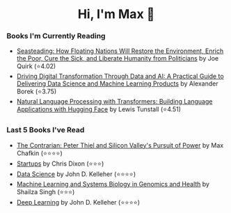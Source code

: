 <h1 align="center">Hi, I'm Max 👋</h1>

<!-- <p align="center">
  <a href="https://discordapp.com/channels/@me/USERID/694118037036466187">
    <img alt="Discord" title="Discord" height="48" width="48" src="assets/discordIcon.svg">
  </a>
</p>-->

### Books I'm Currently Reading

<!-- GOODREADS-LIST:START -->
- [Seasteading: How Floating Nations Will Restore the Environment, Enrich the Poor, Cure the Sick, and Liberate Humanity from Politicians](https://www.goodreads.com/review/show/4260969974?utm_medium=api&utm_source=rss) by Joe Quirk (⭐️4.02)
- [Driving Digital Transformation Through Data and AI: A Practical Guide to Delivering Data Science and Machine Learning Products](https://www.goodreads.com/review/show/4962175150?utm_medium=api&utm_source=rss) by Alexander Borek (⭐️3.75)
- [Natural Language Processing with Transformers: Building Language Applications with Hugging Face](https://www.goodreads.com/review/show/4972039596?utm_medium=api&utm_source=rss) by Lewis Tunstall (⭐️4.51)
<!-- GOODREADS-LIST:END -->
### Last 5 Books I've Read

<!-- GOODREADS-READ-LIST:START -->
- [The Contrarian: Peter Thiel and Silicon Valley's Pursuit of Power](https://www.goodreads.com/review/show/4846935648?utm_medium=api&utm_source=rss) by Max Chafkin (⭐⭐⭐⭐)
- [Startups](https://www.goodreads.com/review/show/5021186247?utm_medium=api&utm_source=rss) by Chris Dixon (⭐⭐⭐)
- [Data Science](https://www.goodreads.com/review/show/4363459731?utm_medium=api&utm_source=rss) by John D. Kelleher (⭐⭐⭐⭐)
- [Machine Learning and Systems Biology in Genomics and Health](https://www.goodreads.com/review/show/5112435948?utm_medium=api&utm_source=rss) by Shailza Singh (⭐⭐⭐)
- [Deep Learning](https://www.goodreads.com/review/show/4363459816?utm_medium=api&utm_source=rss) by John D. Kelleher (⭐⭐⭐⭐)
<!-- GOODREADS-READ-LIST:END -->
